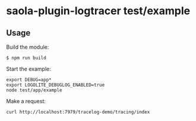 # saola-plugin-logtracer test/example

## Usage

Build the module:

```shell
$ npm run build
```

Start the example:

```shell
export DEBUG=app*
export LOGOLITE_DEBUGLOG_ENABLED=true
node test/app/example
```

Make a request:

```shell
curl http://localhost:7979/tracelog-demo/tracing/index
```
